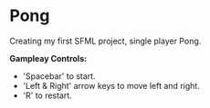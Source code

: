 # Pong
Creating my first SFML project, single player Pong.


**Gampleay Controls:**
- 'Spacebar' to start.
- 'Left & Right' arrow keys to move left and right.
- 'R' to restart.
